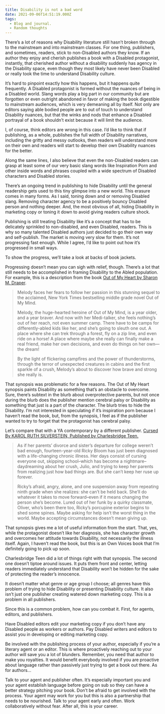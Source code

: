 ```yaml
---
title: Disability is not a bad word
date: 2021-09-06T14:51:19.000Z
tags:
  - Blog and journal.
  - Random thoughts
---
```


There’s a lot of reasons why Disability literature still hasn’t broken through to the mainstream and into mainstream classes. For one thing, publishers, and sometimes, readers, stick to non-Disabled authors they know. If an author they enjoy and cherish publishes a book with a Disabled protagonist, instantly, that cherished author without a disability suddenly has agency in the Disability space, even though they most likely have never been Disabled or really took the time to understand Disability culture.

It’s hard to pinpoint exactly how this happens, but it happens quite frequently. A Disabled protagonist is formed without the nuances of being in a Disabled world. Slang words play a big part in our community but are forgotten or even outright abandoned in favor of making the book digestible to mainstream audiences, which is very demeaning all by itself. Not only are editors saying able bodied people are to out of touch to understand Disability nuances, but that the winks and nods that enhance a Disabled portrayal of a book shouldn’t exist because it will limit the audience.

I, of course, think editors are wrong in this case. I’d like to think that if publishing, as a whole, publishes the full width of Disability narratives, including the gritty and messy outlooks, then readers will understand more on their own and readers will start to develop their own Disability nuances for the better.

Along the same lines, I also believe that even the non-Disabled readers can grasp at least some of our very basic slang words like Inspiration Porn and other inside words and phrases coupled with a wide spectrum of Disabled characters and Disabled stories.

There’s an ongoing trend in publishing to hide Disability until the general readership gets used to this tiny glimpse into a new world. This erasure comes in many forms. As I said, toning down and or removing Disabled slang. Removing character agency to be a positively bouncy Disabled person and nothing deeper. And, the most obvious of all, hiding Disability in marketing copy or toning it down to avoid giving readers culture shock.

Publishing is still treating Disability like it’s a concept that has to be delicately sprinkled to non-disabled, and even Disabled, readers. This is why so many talented Disabled authors just decided to go their own way and self-publish. The market is moving very slow for them. It’s not progressing fast enough. While I agree, I’d like to point out how it’s progressed in small ways.

To show the progress, we’ll take a look at backs of book jackets.

Progressing doesn’t mean you can sigh with relief, though. There’s a lot that still needs to be accomplished in framing Disability to the Abled population. For example, this is a description from the book [Out of My Heart by Sharon M. Draper](https://www.simonandschuster.com/books/Out-of-My-Heart/Sharon-M-Draper/9781665902168).

> Melody faces her fears to follow her passion in this stunning sequel to the acclaimed, New York Times bestselling middle grade novel Out of My Mind.
>
> Melody, the huge-hearted heroine of Out of My Mind, is a year older, and a year braver. And now with her Medi-talker, she feels nothing’s out of her reach, not even summer camp. There have to be camps for differently-abled kids like her, and she’s going to sleuth one out. A place where she can trek through a forest, fly on a zip line, and even ride on a horse! A place where maybe she really can finally make a real friend, make her own decisions, and even do things on her own—the dream!
>
> By the light of flickering campfires and the power of thunderstorms, through the terror of unexpected creatures in cabins and the first sparkle of a crush, Melody’s about to discover how brave and strong she really is.

That synopsis was problematic for a few reasons. The Out of My Heart synopsis paints Disability as something that’s an obstacle to overcome. Sure, there’s subtext in the blurb about overprotective parents, but not once during the blurb does the publisher mention cerebral palsy or Disability as something that just is a part of the character. The blurb tries to hide the Disability. I’m not interested in speculating if it’s inspiration porn because I haven’t read the book, but, from the synopsis, I feel as if the publisher wanted to try to forget that the protagonist has cerebral palsy.

Let’s compare that with a YA contemporary by a different publisher. [Cursed By KAROL RUTH SILVERSTEIN, Published by Charlesbridge Teen.](https://www.penguinrandomhouse.com/books/588565/cursed-by-karol-ruth-silverstein-author/9781580899406/)

> As if her parents’ divorce and sister’s departure for college weren’t bad enough, fourteen-year-old Ricky Bloom has just been diagnosed with a life-changing chronic illness. Her days consist of cursing everyone out, skipping school–which has become a nightmare–daydreaming about her crush, Julio, and trying to keep her parents from realizing just how bad things are. But she can’t keep her ruse up forever.
>
> Ricky’s afraid, angry, alone, and one suspension away from repeating ninth grade when she realizes: she can’t be held back. She’ll do whatever it takes to move forward–even if it means changing the person she’s become. Lured out of her funk by a quirky classmate, Oliver, who’s been there too, Ricky’s porcupine exterior begins to shed some spines. Maybe asking for help isn’t the worst thing in the world. Maybe accepting circumstances doesn’t mean giving up.

That synopsis gives me a lot of useful information from the start. That, yes, while the protagonist doesn’t like her diagnosis, she has character growth and overcomes her attitude towards Disability, not necessarily the illness itself. Again, I haven’t read the book, but this is an Own Voices book that I’m definitely going to pick up soon.

Charlesbridge Teen did a lot of things right with that synopsis. The second one doesn’t tiptoe around issues. It puts them front and center, letting readers immediately understand that Disability won’t be hidden for the sake of protecting the reader’s innocence.

It doesn’t matter what genre or age group I choose; all genres have this problem of trying to hide Disability or presenting Disability culture. It also isn’t just one publisher creating watered down marketing copy. This is a problem in all publishers.

Since this is a common problem, how can you combat it. First, for agents, editors, and publishers.

Have Disabled editors edit your marketing copy if you don’t have any Disabled people as workers or authors. Pay Disabled writers and editors to assist you in developing or editing marketing copy.

Be involved with the publishing process of your author, especially if you’re a literary agent or an editor. This is where proactively reaching out to your author will save you a lot of blunders. Remember, you need that author to make you royalties. It would benefit everybody involved if you are proactive about language rather than passively just trying to get a book out there. As for authors…

Talk to your agent and publisher often. It’s especially important you and your agent establish language before going on sub so they can have a better strategy pitching your book. Don’t be afraid to get involved with the process. Your agent may work for you but this is also a partnership that needs to be nourished. Talk to your agent early and often. Work collaboratively without fear. After all, this is your career.
